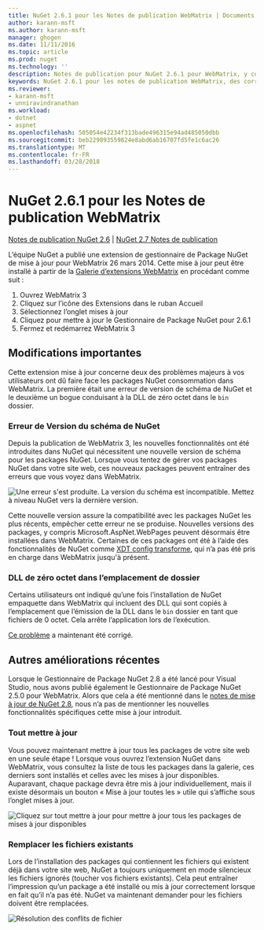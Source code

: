 ```yaml
---
title: NuGet 2.6.1 pour les Notes de publication WebMatrix | Documents Microsoft
author: karann-msft
ms.author: karann-msft
manager: ghogen
ms.date: 11/11/2016
ms.topic: article
ms.prod: nuget
ms.technology: ''
description: Notes de publication pour NuGet 2.6.1 pour WebMatrix, y compris les problèmes connus, les correctifs de bogues, les fonctionnalités ajoutées et dcr.
keywords: NuGet 2.6.1 pour les notes de publication WebMatrix, des correctifs de bogues, problèmes connus, ajouté des fonctionnalités, DCR
ms.reviewer:
- karann-msft
- unniravindranathan
ms.workload:
- dotnet
- aspnet
ms.openlocfilehash: 505054e42234f313bade496315e94ad485050dbb
ms.sourcegitcommit: beb229893559824e8abd6ab16707fd5fe1c6ac26
ms.translationtype: MT
ms.contentlocale: fr-FR
ms.lasthandoff: 03/28/2018
---
```

# <a name="nuget-261-for-webmatrix-release-notes"></a>NuGet 2.6.1 pour les Notes de publication WebMatrix

[Notes de publication NuGet 2.6](../release-notes/nuget-2.6.md) | [NuGet 2.7 Notes de publication](../release-notes/nuget-2.7.md)

L’équipe NuGet a publié une extension de gestionnaire de Package NuGet de mise à jour pour WebMatrix 26 mars 2014.  Cette mise à jour peut être installé à partir de la [Galerie d’extensions WebMatrix](https://blogs.iis.net/webmatrix/retiring-the-webmatrix-extensions-gallery) en procédant comme suit :

1. Ouvrez WebMatrix 3
1. Cliquez sur l’icône des Extensions dans le ruban Accueil
1. Sélectionnez l’onglet mises à jour
1. Cliquez pour mettre à jour le Gestionnaire de Package NuGet pour 2.6.1
1. Fermez et redémarrez WebMatrix 3

## <a name="notable-changes"></a>Modifications importantes

Cette extension mise à jour concerne deux des problèmes majeurs à vos utilisateurs ont dû faire face les packages NuGet consommation dans WebMatrix.  La première était une erreur de version de schéma de NuGet et le deuxième un bogue conduisant à la DLL de zéro octet dans le `bin` dossier.

### <a name="nuget-schema-version-error"></a>Erreur de Version du schéma de NuGet

Depuis la publication de WebMatrix 3, les nouvelles fonctionnalités ont été introduites dans NuGet qui nécessitent une nouvelle version de schéma pour les packages NuGet.  Lorsque vous tentez de gérer vos packages NuGet dans votre site web, ces nouveaux packages peuvent entraîner des erreurs que vous voyez dans WebMatrix.

![Une erreur s'est produite. La version du schéma est incompatible. Mettez à niveau NuGet vers la dernière version.](./media/NuGet-2.8/webmatrix-schema-version.png)

Cette nouvelle version assure la compatibilité avec les packages NuGet les plus récents, empêcher cette erreur ne se produise. Nouvelles versions des packages, y compris Microsoft.AspNet.WebPages peuvent désormais être installées dans WebMatrix.  Certaines de ces packages ont été à l’aide des fonctionnalités de NuGet comme [XDT config transforme](../release-notes/nuget-2.6.md#xdt), qui n’a pas été pris en charge dans WebMatrix jusqu'à présent.

### <a name="zero-byte-dlls-in-bin-folder"></a>DLL de zéro octet dans l’emplacement de dossier

Certains utilisateurs ont indiqué qu’une fois l’installation de NuGet empaquette dans WebMatrix qui incluent des DLL qui sont copiés à l’emplacement que l’émission de la DLL dans le `bin` dossier en tant que fichiers de 0 octet.  Cela arrête l’application lors de l’exécution.

[Ce problème](https://nuget.codeplex.com/workitem/4060) a maintenant été corrigé.

## <a name="other-recent-improvements"></a>Autres améliorations récentes

Lorsque le Gestionnaire de Package NuGet 2.8 a été lancé pour Visual Studio, nous avons publié également le Gestionnaire de Package NuGet 2.5.0 pour WebMatrix.  Alors que cela a été mentionné dans le [notes de mise à jour de NuGet 2.8](../release-notes/nuget-2.8.md#webmatrix-nuget-client-updates), nous n’a pas de mentionner les nouvelles fonctionnalités spécifiques cette mise à jour introduit.

### <a name="update-all"></a>Tout mettre à jour

Vous pouvez maintenant mettre à jour tous les packages de votre site web en une seule étape !  Lorsque vous ouvrez l’extension NuGet dans WebMatrix, vous consultez la liste de tous les packages dans la galerie, ces derniers sont installés et celles avec les mises à jour disponibles.  Auparavant, chaque package devra être mis à jour individuellement, mais il existe désormais un bouton « Mise à jour toutes les » utile qui s’affiche sous l’onglet mises à jour.

![Cliquez sur tout mettre à jour pour mettre à jour tous les packages de mises à jour disponibles](./media/NuGet-2.8/webmatrix-update-all.png)

### <a name="overwrite-existing-files"></a>Remplacer les fichiers existants

Lors de l’installation des packages qui contiennent les fichiers qui existent déjà dans votre site web, NuGet a toujours uniquement en mode silencieux les fichiers ignorés (toucher vos fichiers existants).  Cela peut entraîner l’impression qu’un package a été installé ou mis à jour correctement lorsque en fait qu’il n’a pas été.  NuGet va maintenant demander pour les fichiers doivent être remplacées.

![Résolution des conflits de fichier](./media/NuGet-2.8/webmatrix-overwrite-file.png)
